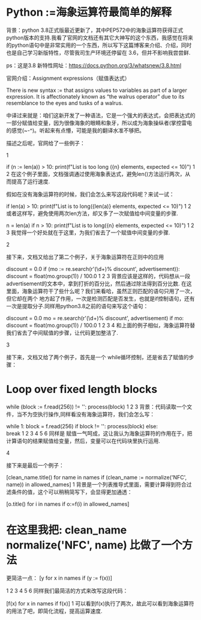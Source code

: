 # Python :=海象运算符最简单的解释

背景：python 3.8正式版最近更新了，其中PEP572中的海象运算符获得正式python版本的支持.我看了官网的文档还有其它大神写的这个东西，我感觉在将来的python语句中是非常实用的一个东西，所以写下这篇博客来介绍、介绍，同时也是自己学习新版特性，尽管我司生产环境还停留在 3.6，但并不影响我尝尝鲜.

ps：这是3.8 新特性网址：https://docs.python.org/3/whatsnew/3.8.html

官网介绍：Assignment expressions（赋值表达式）

There is new syntax := that assigns values to variables as part of a larger expression. It is affectionately known as “the walrus operator” due to its resemblance to the eyes and tusks of a walrus.

中译过来就是：咱们这新开发了一种语法，它是一个强大的表达式，会把表达式的一部分赋值给变量，因为很像海象的眼睛和象牙，所以成为海象操纵者(掌控雷电的感觉(~-^)。听起来有点懵，可能是我的翻译水准不够把。

描述之后呢，官网给了一些例子：

1

if (n := len(a)) > 10:
    print(f"List is too long ({n} elements, expected <= 10)")
1
2
在这个例子里面，文档强调通过使用海象表达式，避免len()方法运行两次，从而提高了运行速度.

假如在没有海象运算符的时候，我们会怎么来写这段代码呢？来试一试：

if len(a) > 10:
    print(f"List is to long({len(a)} elements, expected <= 10)")
1
2
或者这样写，避免使用两次len方法，却又多了一次赋值给中间变量的步骤.

n = len(a)
if n > 10:
    print(f"List is to long({n} elements, expected <= 10)")
1
2
3
我觉得一个好处就在于这里，为我们省去了一个赋值中间变量的步骤.

2

接下来，文档又给出了第二个例子，关于海象运算符在正则中的应用

discount = 0.0
if (mo := re.search(r'(\d+)% discount', advertisement)):
    discount = float(mo.group(1)) / 100.0
1
2
3
背景应该是这样的，代码想从一段advertisement的文本中，拿到打折的百分比，然后通过除法得到百分比数. 在这里面，海象运算符干了些什么呢？我们来看哈，虽然正则匹配的语句只用了一次，但它却在两个 地方起了作用，一次是检测匹配是否发生，也就是if控制语句，还有一次是提取分子.同样用python3.8之前的语句来写这个语句：

discount = 0.0
mo = re.search(r'(\d+)% discount', advertisement)
if mo:
    discount = float(mo.group(1)) / 100.0
1
2
3
4
和上面的例子相似，海象运算符替我们省去了中间赋值的步骤，让代码更加整洁了.

3

接下来，文档又给了两个例子，首先是一个 while循环控制，还是省去了赋值的步骤：

# Loop over fixed length blocks
while (block := f.read(256)) != '':
    process(block)
1
2
3
背景：代码读取一个文件，当不为空执行操作,同样看没有海象运算符，我们会怎么写：

while 1:
    block = f.read(256)
    if block != '':
        process(block)
	else:        
		break
1
2
3
4
5
6
同样是 赋值一气呵成，这让我认为海象运算符的作用在于，把计算语句的结果赋值给变量，然后，变量可以在代码块里执行运用.

4

接下来是最后一个例子：

[clean_name.title() for name in names if (clean_name := normalize('NFC', name)) in allowed_names]
1
背景是一个列表推导式里面，需要计算得到符合过滤条件的值，这个可以稍稍简写下，会显得更加通透：

[o.title() for i in names if o:=f(i) in allowed_names]
# 在这里我把: clean_name normalize('NFC', name) 比做了一个方法

更简洁一点：
[y for x in names if (y := f(x))]

1
2
3
4
5
6
同样我们最简洁的方式来改写这段代码：

[f(x) for x in names if f(x)]
1
可以看到f(x)执行了两次，故此可以看到海象运算符的用法了吧，即简化流程，提高运算速度.
